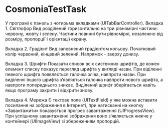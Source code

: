 # CosmoniaTestTask

У програмі є панель з чотирьма вкладками (UITabBarController). 
Вкладка 1. Світлофор
Вид розділений горизонтально на три рівномірні частини: червону, жовту і зелену. 
Частини повинні бути рівномірні, незалежно від розміру, пропорції і орієнтації екрану. 

Вкладка 2. Градієнт
Вид заповнений градієнтом кольору. Початковий колір червоний, кінцевий зелений. Напрямок - зверху донизу.

Вкладка 3. Шрифти
Показати список всіх системних шрифтів,
де кожен елемент списку показує перегляд шрифта у вигляді назви.
При віділенні певного шрифта появляється галочка зліва, навпроти назви. 
При виділенні іншого шрифта з‘являється галочка навпроти нового шрифта, 
а навпроти попереднього зникає. Виділений шрифт зберігається навіть якщо програму закрити і відкрити знову. 

Вкладка 4. Мережа
Є тектове поле (UITextField) у яке можна вставити посилання на зображення в Інтернеті,
при натисканні на кнопку «Завантажити» показується прогрес завантаження (UIProgressView).
При успішному завантаженні зображення воно з‘являється нижче у контейнері (UIImageView) зі збереженням пропорцій.
